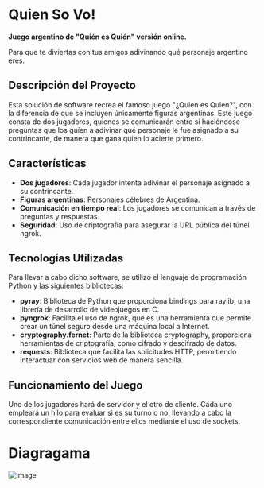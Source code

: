 # Quien So Vo!

**Juego argentino de "Quién es Quién" versión online.**

Para que te diviertas con tus amigos adivinando qué personaje argentino eres.

## Descripción del Proyecto

Esta solución de software recrea el famoso juego "¿Quien es Quien?", con la diferencia de que se incluyen únicamente figuras argentinas. Este juego consta de dos jugadores, quienes se comunicarán entre sí haciéndose preguntas que los guíen a adivinar qué personaje le fue asignado a su contrincante, de manera que gana quien lo acierte primero.

## Características

- **Dos jugadores**: Cada jugador intenta adivinar el personaje asignado a su contrincante.
- **Figuras argentinas**: Personajes célebres de Argentina.
- **Comunicación en tiempo real**: Los jugadores se comunican a través de preguntas y respuestas.
- **Seguridad**: Uso de criptografía para asegurar la URL pública del túnel ngrok.

## Tecnologías Utilizadas

Para llevar a cabo dicho software, se utilizó el lenguaje de programación Python y las siguientes bibliotecas:

- **pyray**: Biblioteca de Python que proporciona bindings para raylib, una librería de desarrollo de videojuegos en C.
- **pyngrok**: Facilita el uso de ngrok, que es una herramienta que permite crear un túnel seguro desde una máquina local a Internet.
- **cryptography.fernet**: Parte de la biblioteca cryptography, proporciona herramientas de criptografía, como cifrado y descifrado de datos.
- **requests**: Biblioteca que facilita las solicitudes HTTP, permitiendo interactuar con servicios web de manera sencilla.

## Funcionamiento del Juego

Uno de los jugadores hará de servidor y el otro de cliente. Cada uno empleará un hilo para evaluar si es su turno o no, llevando a cabo la correspondiente comunicación entre ellos mediante el uso de sockets.

# Diagragama
![image](https://github.com/Martin-Roberto-lecuona/Quien-so-vo/assets/49318876/09e1534d-5255-4447-a54e-af82badde21e)

